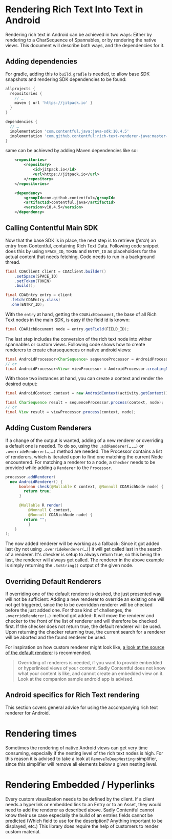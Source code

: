 Rendering Rich Text Into Text in Android
==============================================

Rendering rich text in Android can be achieved in two ways: Either by rendering to a CharSequence of Spannables,
or by rendering the native views. This document will describe both ways, and the dependencies for it.

Adding dependencies
-------------------

For gradle, adding this to `build.gradle` is needed, to allow base SDK snapshots and rendering SDK
dependencies to be found:

```groovy
allprojects {
  repositories {
    // …
    maven { url 'https://jitpack.io' }
  }
}
```

```groovy
dependencies {
  // …
  implementation 'com.contentful.java:java-sdk:10.4.5'
  implementation 'com.github.contentful:rich-text-renderer-java:master-SNAPSHOT'
}
```

same can be achieved by adding Maven dependencies like so:

```xml
	<repositories>
		<repository>
		    <id>jitpack.io</id>
		    <url>https://jitpack.io</url>
		</repository>
	</repositories>
```

```xml
	<dependency>
	    <groupId>com.github.contentful</groupId>
	    <artifactId>contentful.java</artifactId>
	    <version>v10.4.5</version>
	</dependency>
```

Calling Contentful Main SDK
---------------------------

Now that the base SDK is in place, the next step is to retrieve (_fetch_) an entry from Contentful,
containing Rich Text Data. Following code snippet does this by using `SPACE_ID`, `TOKEN` and
`ENTRY_ID` as placeholders for the actual content that needs fetching. Code needs to run in a background thread.

```java
final CDAClient client = CDAClient.builder()
    .setSpace(SPACE_ID)
    .setToken(TOKEN)
    .build();

final CDAEntry entry = client
  .fetch(CDAEntry.class)
  .one(ENTRY_ID);
```

With the `entry` at hand, getting the `CDARichDocument`, the base of all Rich Text
nodes in the main SDK, is easy if the field id is known:

```java
final CDARichDocument node = entry.getField(FIELD_ID);
```

The last step includes the conversion of the rich text node into wither spannables or custom views. Following code shows
how to create renderers to create charsequences or native android views:

```java
final AndroidProcessor<CharSequence> sequenceProcessor = AndroidProcessor.creatingCharSequences();
// or
final AndroidProcessor<View> viewProcessor = AndroidProcessor.creatingNativeViews();
```

With those two instances at hand, you can create a context and render the desired output:

```java
final AndroidContext context = new AndroidContext(activity.getContext());

final CharSequence result = sequenceProcessor.process(context, node);
// or
final View result = viewProcessor.process(context, node);
```

Adding Custom Renderers
-----------------------

If a change of the output is wanted, adding of a new renderer or overriding a default one is needed.
To do so, using the `.addRenderer(…,…)` or `.overrideRenderer(…,…)` method are needed. The
Processor contains a list of renderers, which is iterated upon to find one matching the current
Node encountered. For matching a renderer to a node, a `Checker` needs to be provided while adding
a `Renderer` to the `Processor`.

```java
processor.addRenderer(
  new AndroidRenderer() {
      boolean check(@Nullable C context, @Nonnull CDARichNode node) {
        return true;
      }

      @Nullable R render(
          @Nonnull C context,
          @Nonnull CDARichNode node) {
        return "";
          }
    }
);
```

The now added renderer will be working as a fallback: Since it got added last (by not using
`.overrideRenderer(…)`) it will get called last in the search of a renderer. It's checker is
setup to always return true, so this being the last, the renderer will always get called. The
renderer in the above example is simply returning the `.toString()` output of the given node.


Overriding Default Renderers
----------------------------

If overriding one of the default renderer is desired, the just presented way will not be sufficient:
Adding a new renderer to override an existing one will not get triggered, since the to be overridden
renderer will be checked before the just added one. For those kind of challenges, the
`.overrideRenderer(…)` method got added: It will move the renderer and checker to the front of
the list of renderer and will therefore be checked first. If the checker does not return true, the
default renderer will be used. Upon returning the checker returning true, the current search for a
renderer will be aborted and the found renderer be used.

For inspiration on how custom renderer might look like,
[a look at the source of the default renderer](src/main/java/com/contentful/rich/android/renderer)
 is recommended.

> Overriding of renderers is needed, if you want to provide embedded or hyperlinked views of your content. Sadly
> Contentful does not know what your content is like, and cannot create an embedded view on it. Look at the companion
> sample android app is advised.


Android specifics for Rich Text rendering
-----------------------------------------

This section covers general advice for using the accompanying rich text renderer for Android.

Rendering times
===============

Sometimes the rendering of native Android views can get very time consuming, especially if the nesting level of the rich
text nodes is high. For this reason it is advised to take a look at `RemoveToDeepNesting`-simplifier, since this
simplifier will remove all elements below a given nesting level.

Rendering Embedded / Hyperlinks
===============================

Every custom visualization needs to be defined by the client. If a client needs a hyperlink or embedded link to an
Entry or to an Asset, they would need to add the renderer as described above. Sadly Contentful cannot know their use
case especially the build of an entries fields cannot be predicted (Which field to use for the description? Anything
important to be displayed, etc.) This library does require the help of customers to render custom material.
